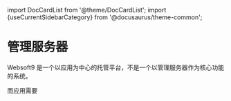 import DocCardList from '@theme/DocCardList';
import {useCurrentSidebarCategory} from '@docusaurus/theme-common';


# 管理服务器

Websoft9 是一个以应用为中心的托管平台，不是一个以管理服务器作为核心功能的系统。

而应用需要

<DocCardList items={useCurrentSidebarCategory().items}/>